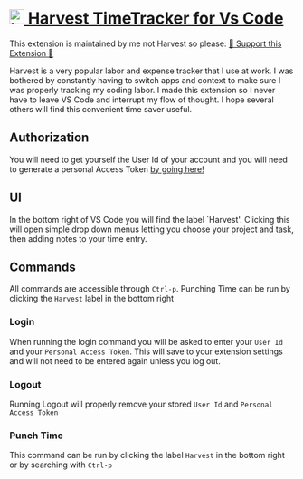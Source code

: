 # <a href="https://github.com/joshuashoemaker/harvest-vscode"> <img alt="brightScreen" src="./harvestLogo.png" width="26px" /> Harvest TimeTracker for Vs Code </a>

This extension is maintained by me not Harvest so please:
[🧡 Support this Extension 🧡](https://github.com/sponsors/joshuashoemaker/)

Harvest is a very popular labor and expense tracker that I use at work. I was bothered by constantly having to switch apps and context to make sure I was properly tracking my coding labor. I made this extension so I never have to leave VS Code and interrupt my flow of thought. I hope several others will find this convenient time saver useful.

## Authorization

You will need to get yourself the User Id of your account and you will need to generate a personal Access Token [by going here!](https://id.getharvest.com/developers)

## UI

In the bottom right of VS Code you will find the label `Harvest'. Clicking this will open simple drop down menus letting you choose your project and task, then adding notes to your time entry.

## Commands

All commands are accessible through `Ctrl-p`. Punching Time can be run by clicking the `Harvest` label in the bottom right

### Login

When running the login command you will be asked to enter your `User Id` and your `Personal Access Token`. This will save to your extension settings and will not need to be entered again unless you log out.

### Logout

Running Logout will properly remove your stored `User Id` and `Personal Access Token`

### Punch Time

This command can be run by clicking the label `Harvest` in the bottom right or by searching with `Ctrl-p`

